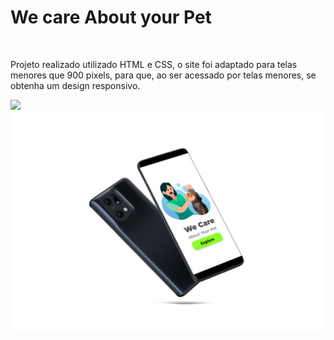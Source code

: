 <h1> We care About your Pet </h1>
<br>
<p> Projeto realizado  utilizado HTML e CSS, o site foi adaptado para telas menores que 900 pixels, para que, ao ser acessado por telas menores, se obtenha um design responsivo.<p>


<img src="https://github.com/AndreiaOliveira7/we-care/blob/master/img/desktop.png?raw=true" style="width: 700px"/>

<img src="https://github.com/AndreiaOliveira7/we-care/blob/master/img/mobile.png?raw=true" style="width: 800px"/>
